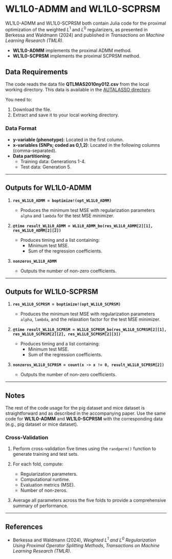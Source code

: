 # WL1L0-ADMM and WL1L0-SCPRSM

WL1L0-ADMM and WL1L0-SCPRSM both contain Julia code for the proximal optimization of the weighted $L^1$ and $L^0$ regularizers, as presented in Berkessa and Waldmann (2024) and published in *Transactions on Machine Learning Research (TMLR)*. 

- **WL1L0-ADMM** implements the proximal ADMM method.
- **WL1L0-SCPRSM** implements the proximal SCPRSM method.

## Data Requirements

The code reads the data file **QTLMAS2010ny012.csv** from the local working directory. This data is available in the [AUTALASSO directory](https://github.com/patwa67/AUTALASSO/blob/master/QTLMAS2010ny012.zip). 

You need to:
1. Download the file.
2. Extract and save it to your local working directory.

### Data Format
- **y-variable (phenotype)**: Located in the first column.
- **x-variables (SNPs; coded as 0,1,2)**: Located in the following columns (comma-separated).
- **Data partitioning**: 
  - Training data: Generations 1-4.
  - Test data: Generation 5.

---

## Outputs for WL1L0-ADMM

1. **`res_WL1L0_ADMM = boptimize!(opt_WL1L0_ADMM)`**
   - Produces the minimum test MSE with regularization parameters `alpha` and `lambda` for the test MSE minimizer.

2. **`@time result_WL1L0_ADMM = WL1L0_ADMM_bo(res_WL1L0_ADMM[2][1], res_WL1L0_ADMM[2][2])`**
   - Produces timing and a list containing:
     - Minimum test MSE.
     - Sum of the regression coefficients.

3. **`nonzeros_WL1L0_ADMM`**
   - Outputs the number of non-zero coefficients.

---

## Outputs for WL1L0-SCPRSM

1. **`res_WL1L0_SCPRSM = boptimize!(opt_WL1L0_SCPRSM)`**
   - Produces the minimum test MSE with regularization parameters `alpha`, `lambda`, and the relaxation factor for the test MSE minimizer.

2. **`@time result_WL1L0_SCPRSM = WL1L0_SCPRSM_bo(res_WL1L0_SCPRSM[2][1], res_WL1L0_SCPRSM[2][2], res_WL1L0_SCPRSM[2][3])`**
   - Produces timing and a list containing:
     - Minimum test MSE.
     - Sum of the regression coefficients.

3. **`nonzeros_WL1L0_SCPRSM = count(x -> x != 0, result_WL1L0_SCPRSM[2])`**
   - Outputs the number of non-zero coefficients.

---

## Notes

The rest of the code usage for the pig dataset and mice dataset is straightforward and as described in the accompanying paper. Use the same code for **WL1L0-ADMM** and **WL1L0-SCPRSM** with the corresponding data (e.g., pig dataset or mice dataset). 

### Cross-Validation
1. Perform cross-validation five times using the `randperm()` function to generate training and test sets.
2. For each fold, compute:
   - Regularization parameters.
   - Computational runtime.
   - Evaluation metrics (MSE).
   - Number of non-zeros.

3. Average all parameters across the five folds to provide a comprehensive summary of performance.

---

## References

- Berkessa and Waldmann (2024), *Weighted $L^1$ and $L^0$ Regularization Using Proximal Operator Splitting Methods*, *Transactions on Machine Learning Research (TMLR)*.
